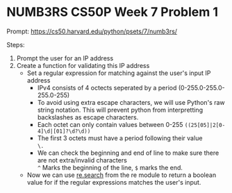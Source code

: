 # NUMB3RS CS50P Week 7 Problem 1

Prompt:
https://cs50.harvard.edu/python/psets/7/numb3rs/

Steps:
1) Prompt the user for an IP address
2) Create a function for validating this IP address
    - Set a regular expression for matching against the user's input IP address
        - IPv4 consists of 4 octects seperated by a period (0-255.0-255.0-255.0-255)
        - To avoid using extra escape characters, we will use Python's raw string notation. This will prevent python from interpretting backslashes as escape characters.
        - Each octet can only contain values between 0-255
        `((25[05]|2[0-4]\d|[01]?\d?\d))`
        - The first 3 octets must have a period following their value  
        `\.`
        - We can check the beginning and end of line to make sure there are not extra/invalid characters  
        `^` Marks the beginning of the line, `$` marks the end.
    - Now we can use [re.search](https://docs.python.org/3/library/re.html#re.search) from the re module to return a boolean value for if the regular expressions matches the user's input.
